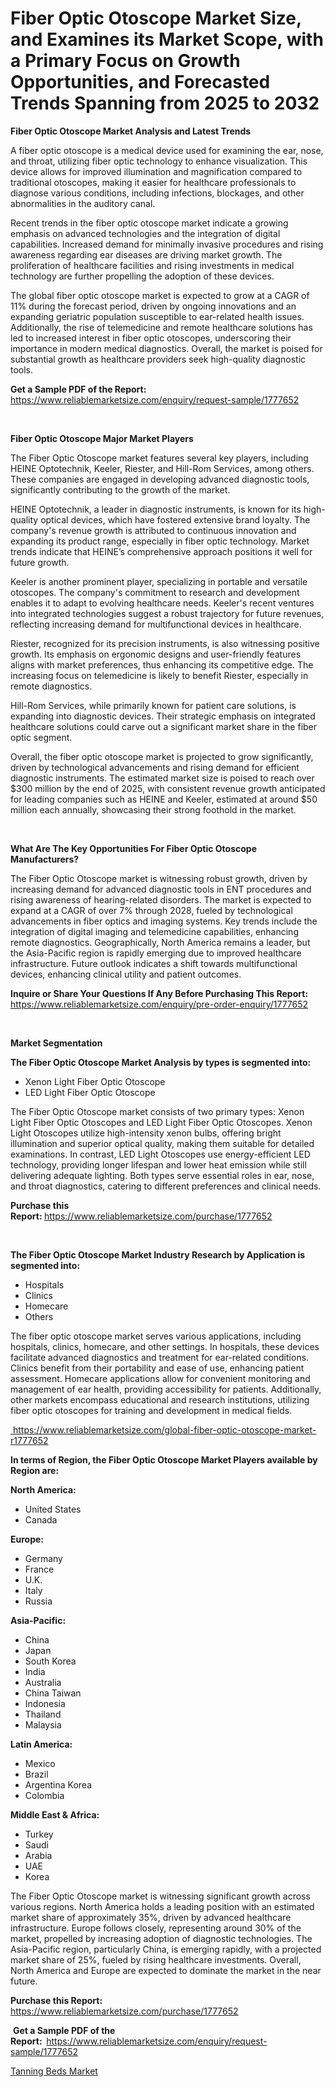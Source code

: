 <p><h1>Fiber Optic Otoscope Market Size, and Examines its Market Scope, with a Primary Focus on Growth Opportunities, and Forecasted Trends Spanning from 2025 to 2032</h1></p><p><strong>Fiber Optic Otoscope Market Analysis and Latest Trends</strong></p>
<p><p>A fiber optic otoscope is a medical device used for examining the ear, nose, and throat, utilizing fiber optic technology to enhance visualization. This device allows for improved illumination and magnification compared to traditional otoscopes, making it easier for healthcare professionals to diagnose various conditions, including infections, blockages, and other abnormalities in the auditory canal. </p><p>Recent trends in the fiber optic otoscope market indicate a growing emphasis on advanced technologies and the integration of digital capabilities. Increased demand for minimally invasive procedures and rising awareness regarding ear diseases are driving market growth. The proliferation of healthcare facilities and rising investments in medical technology are further propelling the adoption of these devices. </p><p>The global fiber optic otoscope market is expected to grow at a CAGR of 11% during the forecast period, driven by ongoing innovations and an expanding geriatric population susceptible to ear-related health issues. Additionally, the rise of telemedicine and remote healthcare solutions has led to increased interest in fiber optic otoscopes, underscoring their importance in modern medical diagnostics. Overall, the market is poised for substantial growth as healthcare providers seek high-quality diagnostic tools.</p></p>
<p><strong>Get a Sample PDF of the Report:&nbsp;</strong> <a href="https://www.reliablemarketsize.com/enquiry/request-sample/1777652?utm_campaign=2248&utm_medium=2&utm_source=Github&utm_content=ia&utm_term=03032025&utm_id=fiber-optic-otoscope">https://www.reliablemarketsize.com/enquiry/request-sample/1777652</a></p>
<p>&nbsp;</p>
<p><strong>Fiber Optic Otoscope Major Market Players</strong></p>
<p><p>The Fiber Optic Otoscope market features several key players, including HEINE Optotechnik, Keeler, Riester, and Hill-Rom Services, among others. These companies are engaged in developing advanced diagnostic tools, significantly contributing to the growth of the market.</p><p>HEINE Optotechnik, a leader in diagnostic instruments, is known for its high-quality optical devices, which have fostered extensive brand loyalty. The company's revenue growth is attributed to continuous innovation and expanding its product range, especially in fiber optic technology. Market trends indicate that HEINE’s comprehensive approach positions it well for future growth.</p><p>Keeler is another prominent player, specializing in portable and versatile otoscopes. The company's commitment to research and development enables it to adapt to evolving healthcare needs. Keeler's recent ventures into integrated technologies suggest a robust trajectory for future revenues, reflecting increasing demand for multifunctional devices in healthcare.</p><p>Riester, recognized for its precision instruments, is also witnessing positive growth. Its emphasis on ergonomic designs and user-friendly features aligns with market preferences, thus enhancing its competitive edge. The increasing focus on telemedicine is likely to benefit Riester, especially in remote diagnostics.</p><p>Hill-Rom Services, while primarily known for patient care solutions, is expanding into diagnostic devices. Their strategic emphasis on integrated healthcare solutions could carve out a significant market share in the fiber optic segment.</p><p>Overall, the fiber optic otoscope market is projected to grow significantly, driven by technological advancements and rising demand for efficient diagnostic instruments. The estimated market size is poised to reach over $300 million by the end of 2025, with consistent revenue growth anticipated for leading companies such as HEINE and Keeler, estimated at around $50 million each annually, showcasing their strong foothold in the market.</p></p>
<p>&nbsp;</p>
<p><strong>What Are The Key Opportunities For Fiber Optic Otoscope Manufacturers?</strong></p>
<p><p>The Fiber Optic Otoscope market is witnessing robust growth, driven by increasing demand for advanced diagnostic tools in ENT procedures and rising awareness of hearing-related disorders. The market is expected to expand at a CAGR of over 7% through 2028, fueled by technological advancements in fiber optics and imaging systems. Key trends include the integration of digital imaging and telemedicine capabilities, enhancing remote diagnostics. Geographically, North America remains a leader, but the Asia-Pacific region is rapidly emerging due to improved healthcare infrastructure. Future outlook indicates a shift towards multifunctional devices, enhancing clinical utility and patient outcomes.</p></p>
<p><strong>Inquire or Share Your Questions If Any Before Purchasing This Report:</strong> <a href="https://www.reliablemarketsize.com/enquiry/pre-order-enquiry/1777652?utm_campaign=2248&utm_medium=2&utm_source=Github&utm_content=ia&utm_term=03032025&utm_id=fiber-optic-otoscope">https://www.reliablemarketsize.com/enquiry/pre-order-enquiry/1777652</a></p>
<p>&nbsp;</p>
<p><strong>Market Segmentation</strong></p>
<p><strong>The Fiber Optic Otoscope Market Analysis by types is segmented into:</strong></p>
<p><ul><li>Xenon Light Fiber Optic Otoscope</li><li>LED Light Fiber Optic Otoscope</li></ul></p>
<p><p>The Fiber Optic Otoscope market consists of two primary types: Xenon Light Fiber Optic Otoscopes and LED Light Fiber Optic Otoscopes. Xenon Light Otoscopes utilize high-intensity xenon bulbs, offering bright illumination and superior optical quality, making them suitable for detailed examinations. In contrast, LED Light Otoscopes use energy-efficient LED technology, providing longer lifespan and lower heat emission while still delivering adequate lighting. Both types serve essential roles in ear, nose, and throat diagnostics, catering to different preferences and clinical needs.</p></p>
<p><strong>Purchase this Report:&nbsp;</strong><a href="https://www.reliablemarketsize.com/purchase/1777652?utm_campaign=2248&utm_medium=2&utm_source=Github&utm_content=ia&utm_term=03032025&utm_id=fiber-optic-otoscope">https://www.reliablemarketsize.com/purchase/1777652</a></p>
<p>&nbsp;</p>
<p><strong>The Fiber Optic Otoscope Market Industry Research by Application is segmented into:</strong></p>
<p><ul><li>Hospitals</li><li>Clinics</li><li>Homecare</li><li>Others</li></ul></p>
<p><p>The fiber optic otoscope market serves various applications, including hospitals, clinics, homecare, and other settings. In hospitals, these devices facilitate advanced diagnostics and treatment for ear-related conditions. Clinics benefit from their portability and ease of use, enhancing patient assessment. Homecare applications allow for convenient monitoring and management of ear health, providing accessibility for patients. Additionally, other markets encompass educational and research institutions, utilizing fiber optic otoscopes for training and development in medical fields.</p></p>
<p><a href="https://www.reliablemarketsize.com/global-fiber-optic-otoscope-market-r1777652?utm_campaign=2248&utm_medium=2&utm_source=Github&utm_content=ia&utm_term=03032025&utm_id=fiber-optic-otoscope">&nbsp;https://www.reliablemarketsize.com/global-fiber-optic-otoscope-market-r1777652</a></p>
<p><strong>In terms of Region, the Fiber Optic Otoscope Market Players available by Region are:</strong></p>
<p>
    <p> <strong> North America: </strong>
        <ul>
            <li>United States</li>
            <li>Canada</li>
        </ul>
        </p> 
    <p> <strong> Europe: </strong>
        <ul>
            <li>Germany</li>
            <li>France</li>
            <li>U.K.</li>
            <li>Italy</li>
            <li>Russia</li>
        </ul>
        </p> 
    <p> <strong> Asia-Pacific: </strong>
        <ul>
            <li>China</li>
            <li>Japan</li>
            <li>South Korea</li>
            <li>India</li>
            <li>Australia</li>
            <li>China Taiwan</li>
            <li>Indonesia</li>
            <li>Thailand</li>
            <li>Malaysia</li>
        </ul>
        </p> 
    <p> <strong> Latin America: </strong>
        <ul>
            <li>Mexico</li>
            <li>Brazil</li>
            <li>Argentina Korea</li>
            <li>Colombia</li>
        </ul>
        </p> 
    <p> <strong> Middle East & Africa: </strong>
        <ul>
            <li>Turkey</li>
            <li>Saudi</li>
            <li>Arabia</li>
            <li>UAE</li>
            <li>Korea</li>
        </ul>
    </p>
    </p>
<p><p>The Fiber Optic Otoscope market is witnessing significant growth across various regions. North America holds a leading position with an estimated market share of approximately 35%, driven by advanced healthcare infrastructure. Europe follows closely, representing around 30% of the market, propelled by increasing adoption of diagnostic technologies. The Asia-Pacific region, particularly China, is emerging rapidly, with a projected market share of 25%, fueled by rising healthcare investments. Overall, North America and Europe are expected to dominate the market in the near future.</p></p>
<p><strong>Purchase this Report: </strong><a href="https://www.reliablemarketsize.com/purchase/1777652?utm_campaign=2248&utm_medium=2&utm_source=Github&utm_content=ia&utm_term=03032025&utm_id=fiber-optic-otoscope">https://www.reliablemarketsize.com/purchase/1777652</a></p>
<p>&nbsp;<strong>Get a Sample PDF of the Report:&nbsp;&nbsp;</strong><a href="https://www.reliablemarketsize.com/enquiry/request-sample/1777652?utm_campaign=2248&utm_medium=2&utm_source=Github&utm_content=ia&utm_term=03032025&utm_id=fiber-optic-otoscope">https://www.reliablemarketsize.com/enquiry/request-sample/1777652</a></p>
<p><strong></strong></p>
<p><p><a href="https://github.com/abuegalawixo/Market-Research-Report-List-1/blob/main/tanning-beds-market.md?utm_campaign=2248&utm_medium=2&utm_source=Github&utm_content=ia&utm_term=03032025&utm_id=fiber-optic-otoscope">Tanning Beds Market</a></p></p>